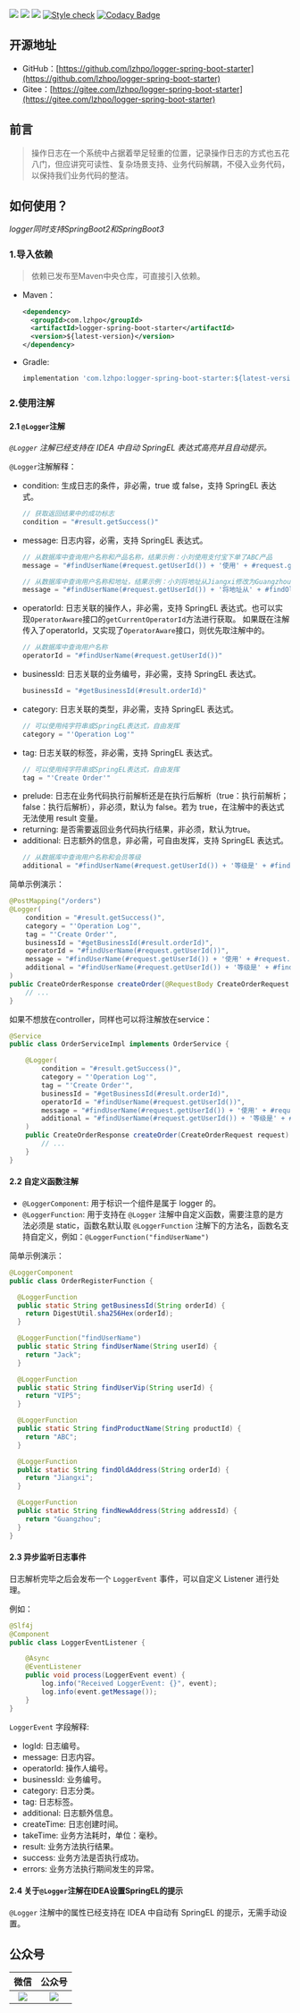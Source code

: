 ![](https://img.shields.io/badge/JDK-1.8+-success.svg)
![](https://maven-badges.herokuapp.com/maven-central/com.lzhpo/logger/badge.svg?color=blueviolet)
![](https://img.shields.io/:license-Apache2-orange.svg)
[![Style check](https://github.com/lzhpo/logger-spring-boot-starter/actions/workflows/style-check.yml/badge.svg)](https://github.com/lzhpo/logger-spring-boot-starter/actions/workflows/style-check.yml)
[![Codacy Badge](https://app.codacy.com/project/badge/Grade/b7b948873ebf40b4be396fe7f0483a97)](https://app.codacy.com/gh/lzhpo/logger-spring-boot-starter/dashboard?utm_source=gh&utm_medium=referral&utm_content=&utm_campaign=Badge_grade)

## 开源地址

- GitHub：[https://github.com/lzhpo/logger-spring-boot-starter](https://github.com/lzhpo/logger-spring-boot-starter)
- Gitee：[https://gitee.com/lzhpo/logger-spring-boot-starter](https://gitee.com/lzhpo/logger-spring-boot-starter)

## 前言

> 操作日志在一个系统中占据着举足轻重的位置，记录操作日志的方式也五花八门，但应讲究可读性、复杂场景支持、业务代码解耦，不侵入业务代码，以保持我们业务代码的整洁。

## 如何使用？

*logger同时支持SpringBoot2和SpringBoot3*

### 1.导入依赖

> 依赖已发布至Maven中央仓库，可直接引入依赖。

- Maven：

  ```xml
  <dependency>
    <groupId>com.lzhpo</groupId>
    <artifactId>logger-spring-boot-starter</artifactId>
    <version>${latest-version}</version>
  </dependency>
  ```
- Gradle:
  ```groovy
  implementation 'com.lzhpo:logger-spring-boot-starter:${latest-version}'
  ```

### 2.使用注解

#### 2.1 `@Logger`注解

_`@Logger` 注解已经支持在 IDEA 中自动 SpringEL 表达式高亮并且自动提示。_

`@Logger`注解解释：
- condition: 生成日志的条件，非必需，true 或 false，支持 SpringEL 表达式。
  ```java
  // 获取返回结果中的成功标志
  condition = "#result.getSuccess()"
  ```
- message: 日志内容，必需，支持 SpringEL 表达式。
  ```java
  // 从数据库中查询用户名称和产品名称，结果示例：小刘使用支付宝下单了ABC产品
  message = "#findUserName(#request.getUserId()) + '使用' + #request.getPaymentType() + '下单了' + #findProductName(#request.getProductId()) + '产品'"
  
  // 从数据库中查询用户名称和地址，结果示例：小刘将地址从Jiangxi修改为Guangzhou
  message = "#findUserName(#request.getUserId()) + '将地址从' + #findOldAddress(#request.getOrderId()) + '修改为' + #findNewAddress(#request.getAddressId())"
  ```
- operatorId: 日志关联的操作人，非必需，支持 SpringEL 表达式。也可以实现`OperatorAware`接口的`getCurrentOperatorId`方法进行获取。 如果既在注解传入了operatorId，又实现了`OperatorAware`接口，则优先取注解中的。
  ```java
  // 从数据库中查询用户名称
  operatorId = "#findUserName(#request.getUserId())"
  ```
- businessId: 日志关联的业务编号，非必需，支持 SpringEL 表达式。
  ```java
  businessId = "#getBusinessId(#result.orderId)"
  ```
- category: 日志关联的类型，非必需，支持 SpringEL 表达式。
  ```java
  // 可以使用纯字符串或SpringEL表达式，自由发挥
  category = "'Operation Log'"
  ```
- tag: 日志关联的标签，非必需，支持 SpringEL 表达式。
  ```java
  // 可以使用纯字符串或SpringEL表达式，自由发挥
  tag = "'Create Order'"
  ```
- prelude: 日志在业务代码执行前解析还是在执行后解析（true：执行前解析；false：执行后解析），非必须，默认为 false。若为 true，在注解中的表达式无法使用 result 变量。
- returning: 是否需要返回业务代码执行结果，非必须，默认为true。
- additional: 日志额外的信息，非必需，可自由发挥，支持 SpringEL 表达式。
  ```java
  // 从数据库中查询用户名称和会员等级
  additional = "#findUserName(#request.getUserId()) + '等级是' + #findUserVip(#request.getUserId()) + '，请求日期' + T(java.time.LocalDateTime).now()"
  ```

简单示例演示：

```java
@PostMapping("/orders")
@Logger(
    condition = "#result.getSuccess()",
    category = "'Operation Log'",
    tag = "'Create Order'",
    businessId = "#getBusinessId(#result.orderId)",
    operatorId = "#findUserName(#request.getUserId())",
    message = "#findUserName(#request.getUserId()) + '使用' + #request.getPaymentType() + '下单了' + #findProductName(#request.getProductId()) + '产品'",
    additional = "#findUserName(#request.getUserId()) + '等级是' + #findUserVip(#request.getUserId()) + '，请求日期' + T(java.time.LocalDateTime).now()"
)
public CreateOrderResponse createOrder(@RequestBody CreateOrderRequest request) {
    // ...
}
```

如果不想放在controller，同样也可以将注解放在service：
```java
@Service
public class OrderServiceImpl implements OrderService {

    @Logger(
        condition = "#result.getSuccess()",
        category = "'Operation Log'",
        tag = "'Create Order'",
        businessId = "#getBusinessId(#result.orderId)",
        operatorId = "#findUserName(#request.getUserId())",
        message = "#findUserName(#request.getUserId()) + '使用' + #request.getPaymentType() + '下单了' + #findProductName(#request.getProductId()) + '产品'",
        additional = "#findUserName(#request.getUserId()) + '等级是' + #findUserVip(#request.getUserId()) + '，请求日期' + T(java.time.LocalDateTime).now()"
    )
    public CreateOrderResponse createOrder(CreateOrderRequest request) {
        // ...
    }
}
```

#### 2.2 自定义函数注解

- `@LoggerComponent`: 用于标识一个组件是属于 logger 的。
- `@LoggerFunction`: 用于支持在 `@Logger` 注解中自定义函数，需要注意的是方法必须是 static，函数名默认取 `@LoggerFunction` 注解下的方法名，函数名支持自定义，例如：`@LoggerFunction("findUserName")`

简单示例演示：
```java
@LoggerComponent
public class OrderRegisterFunction {

  @LoggerFunction
  public static String getBusinessId(String orderId) {
    return DigestUtil.sha256Hex(orderId);
  }

  @LoggerFunction("findUserName")
  public static String findUserName(String userId) {
    return "Jack";
  }

  @LoggerFunction
  public static String findUserVip(String userId) {
    return "VIP5";
  }

  @LoggerFunction
  public static String findProductName(String productId) {
    return "ABC";
  }

  @LoggerFunction
  public static String findOldAddress(String orderId) {
    return "Jiangxi";
  }

  @LoggerFunction
  public static String findNewAddress(String addressId) {
    return "Guangzhou";
  }
}
```

#### 2.3 异步监听日志事件

日志解析完毕之后会发布一个 `LoggerEvent` 事件，可以自定义 Listener 进行处理。

例如：
```java
@Slf4j
@Component
public class LoggerEventListener {

    @Async
    @EventListener
    public void process(LoggerEvent event) {
        log.info("Received LoggerEvent: {}", event);
        log.info(event.getMessage());
    }
}
```

`LoggerEvent` 字段解释:
- logId: 日志编号。
- message: 日志内容。
- operatorId: 操作人编号。
- businessId: 业务编号。
- category: 日志分类。
- tag: 日志标签。
- additional: 日志额外信息。
- createTime: 日志创建时间。
- takeTime: 业务方法耗时，单位：毫秒。
- result: 业务方法执行结果。
- success: 业务方法是否执行成功。
- errors: 业务方法执行期间发生的异常。

#### 2.4 关于`@Logger`注解在IDEA设置SpringEL的提示

`@Logger` 注解中的属性已经支持在 IDEA 中自动有 SpringEL 的提示，无需手动设置。

## 公众号

|         微信          |            公众号             |
|:-------------------:|:--------------------------:|
| ![](./docs/images/微信.jpg) | ![](./docs/images/公众号.jpg) |

